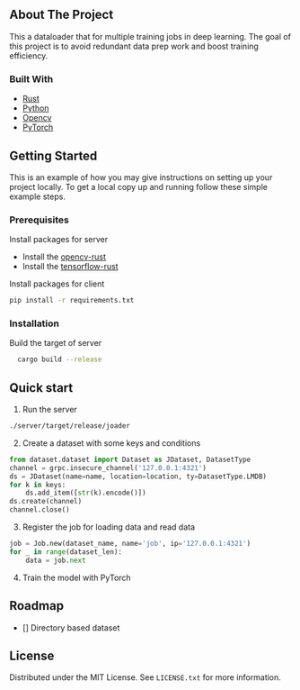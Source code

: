 ## About The Project
This a dataloader that for multiple training jobs in deep learning. The goal of this project is to avoid redundant data prep work and boost training efficiency.


### Built With


* [Rust](https://www.rust-lang.org/)
* [Python](https://www.python.org/)
* [Opencv](https://opencv.org/)
* [PyTorch](https://pytorch.org/)


<!-- GETTING STARTED -->
## Getting Started

This is an example of how you may give instructions on setting up your project locally.
To get a local copy up and running follow these simple example steps.

### Prerequisites

Install packages for server
  * Install the [opencv-rust](https://github.com/twistedfall/opencv-rust)
  * Install the [tensorflow-rust](https://github.com/tensorflow/rust)

Install packages for client
  ```sh
  pip install -r requirements.txt 
  ```

### Installation

Build the target of server
  ```sh
    cargo build --release
  ```

<!-- USAGE EXAMPLES -->
## Quick start

1. Run the server
```sh
./server/target/release/joader
```

2. Create a dataset with some keys and conditions
```py
from dataset.dataset import Dataset as JDataset, DatasetType
channel = grpc.insecure_channel('127.0.0.1:4321')
ds = JDataset(name=name, location=location, ty=DatasetType.LMDB)
for k in keys:
    ds.add_item([str(k).encode()])
ds.create(channel)
channel.close()
```

3. Register the job for loading data and read data
```py
job = Job.new(dataset_name, name='job', ip='127.0.0.1:4321')
for _ in range(dataset_len):
    data = job.next
```

4. Train the model with PyTorch

## Roadmap

- [] Directory based dataset

## License

Distributed under the MIT License. See `LICENSE.txt` for more information.
